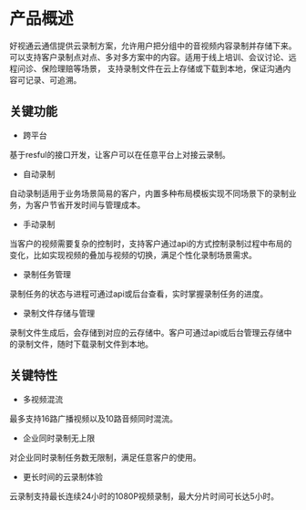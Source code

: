 # 产品概述

好视通云通信提供云录制方案，允许用户把分组中的音视频内容录制并存储下来。
可以支持客户录制点对点、多对多方案中的内容。适用于线上培训、会议讨论、远程问诊、保险理赔等场景，
支持录制文件在云上存储或下载到本地，保证沟通内容可记录、可追溯。


## 关键功能

- 跨平台

基于resful的接口开发，让客户可以在任意平台上对接云录制。

- 自动录制

自动录制适用于业务场景简易的客户，内置多种布局模板实现不同场景下的录制业务，为客户节省开发时间与管理成本。

- 手动录制

当客户的视频需要复杂的控制时，支持客户通过api的方式控制录制过程中布局的变化，比如实现视频的叠加与视频的切换，满足个性化录制场景需求。

- 录制任务管理

录制任务的状态与进程可通过api或后台查看，实时掌握录制任务的进度。

- 录制文件存储与管理

录制文件生成后，会存储到对应的云存储中。客户可通过api或后台管理云存储中的录制文件，随时下载录制文件到本地。

## 关键特性

- 多视频混流

最多支持16路广播视频以及10路音频同时混流。

- 企业同时录制无上限

对企业同时录制任务数无限制，满足任意客户的使用。

- 更长时间的云录制体验

云录制支持最长连续24小时的1080P视频录制，最大分片时间可长达5小时。
